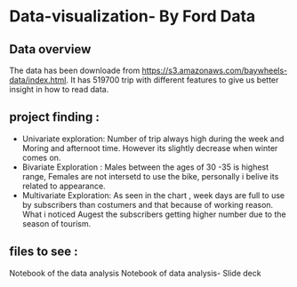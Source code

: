 # Data-visualization- By Ford Data 

## Data overview 
The data has been downloade from https://s3.amazonaws.com/baywheels-data/index.html. It has 519700 trip with different features to give us better insight in how to read data.

## project finding : 
 - Univariate exploration: Number of trip always high during the week and Moring and afternoot time. However its slightly decrease when winter comes on. 
 - Bivariate Exploration : Males between the ages of 30 -35 is highest range, Females are not intersetd to use the bike, personally i belive its related to appearance. 
 - Multivariate Exploration: As seen in the chart , week days are full to use by subscribers than costumers and that because of working reason. What i noticed Augest the subscribers getting higher number due to the season of tourism. 




## files to see : 
Notebook of the data analysis 
Notebook of data analysis- Slide deck
